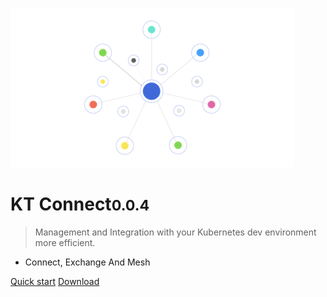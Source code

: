 ![logo](_media/logo.png)

# KT Connect<small>0.0.4</small>

> Management and Integration with your Kubernetes dev environment more efficient.

- Connect, Exchange And Mesh

[Quick start](/quickstart)
[Download](/downloads)